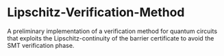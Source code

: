 # Lipschitz-Verification-Method
A preliminary implementation of a verification method for quantum circuits that exploits the Lipschitz-continuity of the barrier certificate to avoid the SMT verification phase.

